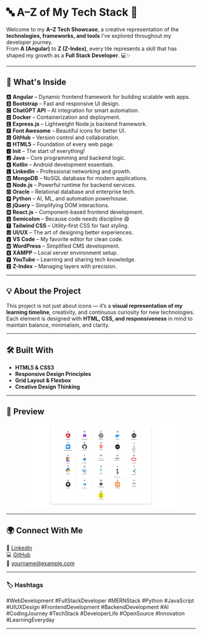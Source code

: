 # 🔤 A–Z of My Tech Stack 🚀  

Welcome to my **A–Z Tech Showcase**, a creative representation of the **technologies, frameworks, and tools** I’ve explored throughout my developer journey.  
From **A (Angular)** to **Z (Z-Index)**, every tile represents a skill that has shaped my growth as a **Full Stack Developer**. 💻✨  

---

## 🧩 What's Inside  
🅰️ **Angular** – Dynamic frontend framework for building scalable web apps.  
🅱️ **Bootstrap** – Fast and responsive UI design.  
🅲️ **ChatGPT API** – AI integration for smart automation.  
🅳 **Docker** – Containerization and deployment.  
🅴 **Express.js** – Lightweight Node.js backend framework.  
🅵 **Font Awesome** – Beautiful icons for better UI.  
🅶 **GitHub** – Version control and collaboration.  
🅷 **HTML5** – Foundation of every web page.  
🅸 **Init** – The start of everything!  
🅹 **Java** – Core programming and backend logic.  
🅺 **Kotlin** – Android development essentials.  
🅻 **LinkedIn** – Professional networking and growth.  
🅼 **MongoDB** – NoSQL database for modern applications.  
🅽 **Node.js** – Powerful runtime for backend services.  
🅾️ **Oracle** – Relational database and enterprise tech.  
🅿️ **Python** – AI, ML, and automation powerhouse.  
🆀 **jQuery** – Simplifying DOM interactions.  
🆁 **React.js** – Component-based frontend development.  
🆂 **Semicolon** – Because code needs discipline 😄  
🆃 **Tailwind CSS** – Utility-first CSS for fast styling.  
🆄 **UI/UX** – The art of designing better experiences.  
🆅 **VS Code** – My favorite editor for clean code.  
🆆 **WordPress** – Simplified CMS development.  
🆇 **XAMPP** – Local server environment setup.  
🆈 **YouTube** – Learning and sharing tech knowledge.  
🆉 **Z-Index** – Managing layers with precision.  

---

## 💡 About the Project  
This project is not just about icons — it’s a **visual representation of my learning timeline**, creativity, and continuous curiosity for new technologies.  
Each element is designed with **HTML, CSS, and responsiveness** in mind to maintain balance, minimalism, and clarity.  

---

## 🛠️ Built With  
- **HTML5 & CSS3**  
- **Responsive Design Principles**  
- **Grid Layout & Flexbox**  
- **Creative Design Thinking**  

---

## 📸 Preview  
<p align="center">
  <img src="./images/ABCD.png" alt="A–Z Tech Stack" width="80%">
</p>


---

## 🌍 Connect With Me  
🔗 [LinkedIn](https://www.linkedin.com/in/mihir-vaghela-6a24a8242/)  
💻 [GitHub](https://github.com/mihir183)  
📧 yourname@example.com  

---

### 🏷️ Hashtags  
#WebDevelopment #FullStackDeveloper #MERNStack #Python #JavaScript #UIUXDesign #FrontendDevelopment #BackendDevelopment #AI #CodingJourney #TechStack #DeveloperLife #OpenSource #Innovation #LearningEveryday  

---
